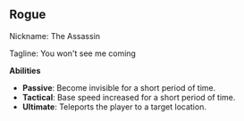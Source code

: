 ## Rogue

Nickname: The Assassin

Tagline: You won't see me coming

**Abilities**

- **Passive**: Become invisible for a short period of time.
- **Tactical**: Base speed increased for a short period of time.
- **Ultimate**: Teleports the player to a target location.